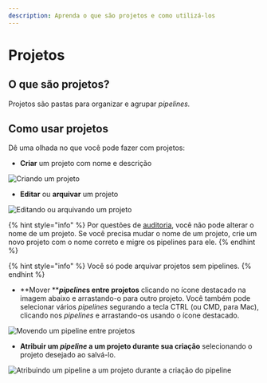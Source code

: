 ```yaml
---
description: Aprenda o que são projetos e como utilizá-los
---
```


# Projetos

## O que são projetos? <a href="#h_0679d0e50e" id="h_0679d0e50e"></a>

Projetos são pastas para organizar e agrupar _pipelines._

## Como usar projetos <a href="#h_8c33f7c5a1" id="h_8c33f7c5a1"></a>

Dê uma olhada no que você pode fazer com projetos:

* **Criar** um projeto com nome e descrição

![Criando um projeto](https://i.imgur.com/EZvjzfb.png)

* **Editar** ou **arquivar** um projeto

![Editando ou arquivando um projeto](https://i.imgur.com/bdm0zoB.png)

{% hint style="info" %}
Por questões de [auditoria](../administration/auditoria.md), você não pode alterar o nome de um projeto. Se você precisa mudar o nome de um projeto, crie um novo projeto com o nome correto e migre os pipelines para ele.
{% endhint %}

{% hint style="info" %}
Você só pode arquivar projetos sem pipelines.
{% endhint %}

* **Mover **_**pipeline**_**s entre projetos** clicando no ícone destacado na imagem abaixo e arrastando-o para outro projeto. Você também pode selecionar vários _pipelines_ segurando a tecla CTRL (ou CMD, para Mac), clicando nos _pipelines_ e arrastando-os usando o ícone destacado.

![Movendo um pipeline entre projetos](https://i.imgur.com/IATTmdd.png)

* **Atribuir um **_**pipeline**_** a um projeto durante sua criação** selecionando o projeto desejado ao salvá-lo.

![Atribuindo um pipeline a um projeto durante a criação do pipeline](https://i.imgur.com/cSmANxI.png)
